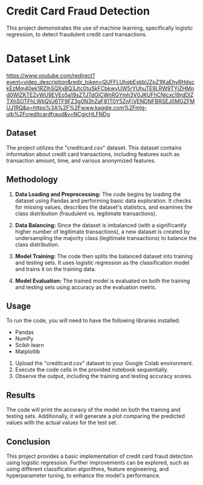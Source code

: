 # Credit Card Fraud Detection

This project demonstrates the use of machine learning, specifically logistic regression, to detect fraudulent credit card transactions.

# Dataset Link

https://www.youtube.com/redirect?event=video_description&redir_token=QUFFLUhqbExkbUZpZ1lKaEhyRHdsckEzMm40ek1RZlhSQXxBQ3Jtc0tuSkFCbkwyUW5rYUhuTE9LRW9TYjZHMnd0WlZKTEZvWU9EVEo5a19sZTJTdGlCWnRGYmh3V0JKUFhCNlcxc19rdDlZTXhSOTFhLWtiQVJ6TF9FZ3g0N3hZaF81T0Y5ZnFiVENDNFBRSEJ0MGZFMUJ1RQ&q=https%3A%2F%2Fwww.kaggle.com%2Fmlg-ulb%2Fcreditcardfraud&v=NCgjcHLFNDg

## Dataset

The project utilizes the "creditcard.csv" dataset. This dataset contains information about credit card transactions, including features such as transaction amount, time, and various anonymized features.

## Methodology

1. **Data Loading and Preprocessing:** The code begins by loading the dataset using Pandas and performing basic data exploration. It checks for missing values, describes the dataset's statistics, and examines the class distribution (fraudulent vs. legitimate transactions).

2. **Data Balancing:** Since the dataset is imbalanced (with a significantly higher number of legitimate transactions), a new dataset is created by undersampling the majority class (legitimate transactions) to balance the class distribution.

3. **Model Training:** The code then splits the balanced dataset into training and testing sets. It uses logistic regression as the classification model and trains it on the training data.

4. **Model Evaluation:** The trained model is evaluated on both the training and testing sets using accuracy as the evaluation metric.

## Usage

To run the code, you will need to have the following libraries installed:

- Pandas
- NumPy
- Scikit-learn
- Matplotlib

1. Upload the "creditcard.csv" dataset to your Google Colab environment.
2. Execute the code cells in the provided notebook sequentially.
3. Observe the output, including the training and testing accuracy scores.

## Results

The code will print the accuracy of the model on both the training and testing sets. Additionally, it will generate a plot comparing the predicted values with the actual values for the test set.

## Conclusion

This project provides a basic implementation of credit card fraud detection using logistic regression. Further improvements can be explored, such as using different classification algorithms, feature engineering, and hyperparameter tuning, to enhance the model's performance.
